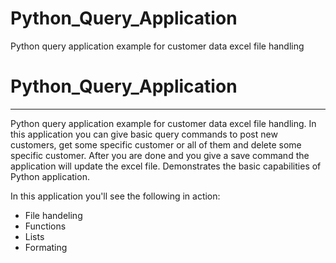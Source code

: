 # Python_Query_Application
Python query application example for customer data excel file handling

# Python_Query_Application
-------------------
Python query application example for customer data excel file handling. In this application you can give basic query commands to post new customers, get some specific customer or all of them and delete some specific customer. After you are done and you give a save command the application will update the excel file. Demonstrates the basic capabilities of Python application.

In this application you'll see the following in action:

* File handeling
* Functions
* Lists
* Formating
